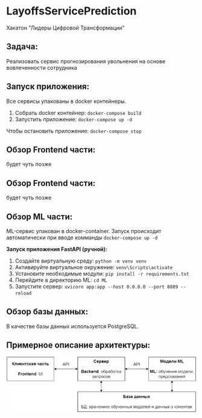 # LayoffsServicePrediction
Хакатон "Лидеры Цифровой Трансформации"

## Задача:
Реализовать сервис прогнозирования увольнения на основе вовлеченности сотрудника

## Запуск приложения:
Все сервисы упакованы в docker контейнеры.
1. Собрать docker контейнер: ```docker-compose build```
2. Запустить приложение: ```docker-compose up -d```

Чтобы остановить приложение: ```docker-compose stop```


## Обзор Frontend части:
будет чуть позже

## Обзор Frontend части:
будет чуть позже

## Обзор ML части:
ML-сервис упакован в docker-container. Запуск происходит автоматически при 
вводе комманды ```docker-compose up -d```

**Запуск приложения FastAPI (ручной):**
1. Создайте виртуальную среду: ```python -m venv venv```
2. Активируйте виртуальное окружение: ```venv\Scripts\activate```
3. Установите необходимые модули: ```pip install -r requirements.txt```
4. Перейдите в директорию ML: ```cd ML```
5. Запустите сервер: ```uvicorn app:app --host 0.0.0.0 --port 8889 --reload```

## Обзор базы данных:
В качестве базы данных используется PostgreSQL.

## Примерное описание архитектуры:
![plot](data/img/архитектура.png)

